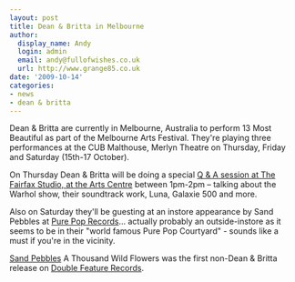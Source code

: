 ```yaml
---
layout: post
title: Dean & Britta in Melbourne
author:
  display_name: Andy
  login: admin
  email: andy@fullofwishes.co.uk
  url: http://www.grange85.co.uk
date: '2009-10-14'
categories:
- news
- dean & britta
---
```

<p>Dean & Britta are currently in Melbourne, Australia to perform 13 Most Beautiful as part of the Melbourne Arts Festival. They're playing three performances at the CUB Malthouse, Merlyn Theatre on Thursday, Friday and Saturday (15th-17 October).</p>
<p><ins datetime="2009-10-14T21:30:19+00:00">
<p>On Thursday Dean & Britta will be doing a special <a href="http://www.liveguide.com.au/Events/636839/Dean_Britta_13_Most_Beautiful/Melbourne_International_Arts_Festival_2009_presents_The_Den">Q & A session at The Fairfax Studio, at the Arts Centre</a> between 1pm-2pm – talking about the Warhol show, their soundtrack work, Luna, Galaxie 500 and more. </p>
<p></ins></p>
<p>Also on Saturday they'll be guesting at an instore appearance by Sand Pebbles at <a href="http://www.purepop.com.au/IndexFrameset.html">Pure Pop Records</a>... actually probably an outside-instore as it seems to be in their "world famous Pure Pop Courtyard" - sounds like a must if you're in the vicinity.</p>
<p><a href="http://www.myspace.com/sandpebbles">Sand Pebbles</a> A Thousand Wild Flowers was the first non-Dean & Britta release on <a href="http://www.deanandbritta.com/shop.htm">Double Feature Records</a>.</p>
